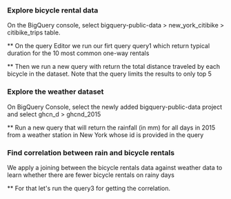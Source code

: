 ### Explore bicycle rental data 
On the BigQuery console, select bigquery-public-data > new_york_citibike > citibike_trips table.

** On the query Editor we run our firt query query1 which return typical duration for the 10 most common one-way rentals

** Then we run a new query with return the  total distance traveled by each bicycle in the dataset. Note that the query limits the results to only top 5 

###  Explore the weather dataset 

On BigQuery Console, select the newly added bigquery-public-data project and select ghcn_d > ghcnd_2015

** Run a new query that will return the rainfall (in mm) for all days in 2015 from a weather station in New York whose id is provided in the query

### Find correlation between rain and bicycle rentals

We apply a joining between the bicycle rentals data against weather data to learn whether there are fewer bicycle rentals on rainy days

** For that let's run the query3 for getting the correlation.
